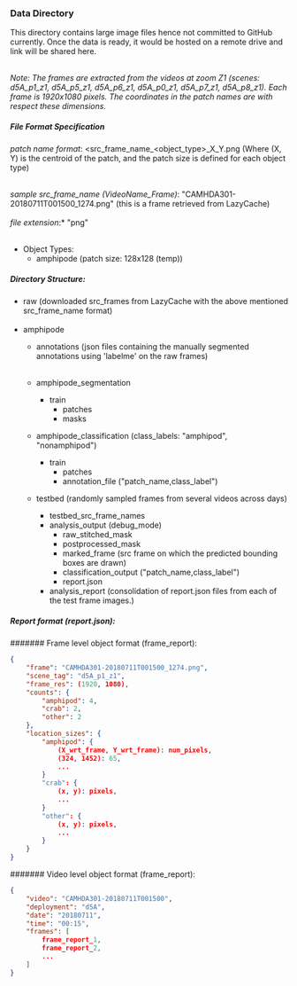 ### Data Directory
This directory contains large image files hence not committed to GitHub currently.
Once the data is ready, it would be hosted on a remote drive and link will be shared here. <br/><br/>

_Note: The frames are extracted from the videos at zoom Z1 (scenes: d5A_p1_z1, d5A_p5_z1, d5A_p6_z1, d5A_p0_z1, d5A_p7_z1, d5A_p8_z1).
Each frame is 1920x1080 pixels. The coordinates in the patch names are with respect these dimensions._

##### File Format Specification
_patch name format_: <src_frame_name_<object_type>_X_Y.png
(Where (X, Y) is the centroid of the patch, and the patch size is defined for each object type) <br/><br/>

_sample src_frame_name (VideoName_Frame)_: "CAMHDA301-20180711T001500_1274.png" (this is a frame retrieved from LazyCache) <br/><br/>
_file extension_:* "png" <br/><br/>

- Object Types:
    - amphipode (patch size: 128x128 (temp))

##### Directory Structure:
- raw (downloaded src_frames from LazyCache with the above mentioned src_frame_name format) <br/><br/>
- amphipode
    - annotations (json files containing the manually segmented annotations using 'labelme' on the raw frames) <br/><br/>
    
    - amphipode_segmentation
        - train
            - patches
            - masks

    - amphipode_classification (class_labels: "amphipod", "nonamphipod")
        - train
            - patches
            - annotation_file ("patch_name,class_label")

    - testbed (randomly sampled frames from several videos across days)
        - testbed_src_frame_names
        - analysis_output (debug_mode)
            - raw_stitched_mask
            - postprocessed_mask
            - marked_frame (src frame on which the predicted bounding boxes are drawn)
            - classification_output ("patch_name,class_label")
            - report.json
        - analysis_report (consolidation of report.json files from each of the test frame images.)

##### Report format (report.json):
####### Frame level object format (frame_report):
```json
{
    "frame": "CAMHDA301-20180711T001500_1274.png",
    "scene_tag": "d5A_p1_z1",
    "frame_res": (1920, 1080),
    "counts": {
        "amphipod": 4,
        "crab": 2,
        "other": 2
    },
    "location_sizes": {
        "amphipod": {
            (X_wrt_frame, Y_wrt_frame): num_pixels,
            (324, 1452): 65,
            ...
        }
        "crab": {
            (x, y): pixels,
            ...
        }
        "other": {
            (x, y): pixels,
            ...
        }
    }
}
```
####### Video level object format (frame_report):
```json
{
    "video": "CAMHDA301-20180711T001500",
    "deployment": "d5A",
    "date": "20180711",
    "time": "00:15",
    "frames": [
        frame_report_1,
        frame_report_2,
        ...
    ]
}
```
